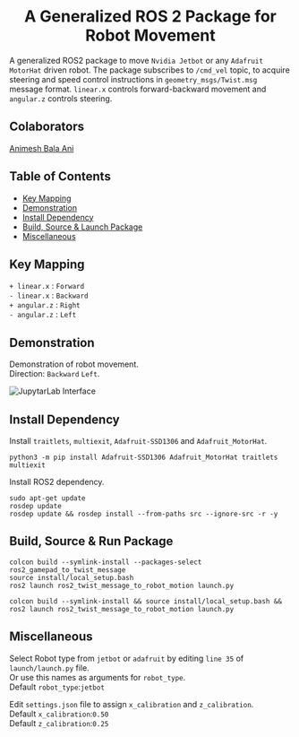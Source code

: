 <p align="center">
  <h1 align="center">A Generalized ROS 2 Package for Robot Movement</h1>
</p>

A generalized ROS2 package to move `Nvidia Jetbot` or any `Adafruit MotorHat` driven robot. The package subscribes to `/cmd_vel` topic, to acquire steering and speed control instructions in `geometry_msgs/Twist.msg` message format. `linear.x` controls forward-backward movement and  `angular.z` controls steering.


## Colaborators
[Animesh Bala Ani](https://www.linkedin.com/in/ani717/)


## Table of Contents
* [Key Mapping](#key) <br/>
* [Demonstration](#demo) <br/>
* [Install Dependency](#install) <br/>
* [Build, Source & Launch Package](#launch) <br/>
* [Miscellaneous](#miscellaneous) <br/>


## Key Mapping <a name="key"></a>
`+ linear.x` : `Forward`<br/>
`- linear.x` : `Backward`<br/>
`+ angular.z` : `Right`<br/>
`- angular.z` : `Left`<br/>


## Demonstration <a name="demo"></a>
Demonstration of robot movement.<br/>
Direction: `Backward` `Left`.<br/>

<img src="https://github.com/ANI717/ani717_gif_repository/blob/main/ros2_twist_message_to_robot_motion/jetbot_motion.gif" alt="JupytarLab Interface" class="inline"/><br/>


## Install Dependency <a name="install"></a>
Install `traitlets`, `multiexit`, `Adafruit-SSD1306` and `Adafruit_MotorHat`.
```
python3 -m pip install Adafruit-SSD1306 Adafruit_MotorHat traitlets multiexit
```
Install ROS2 dependency.
```
sudo apt-get update
rosdep update
rosdep update && rosdep install --from-paths src --ignore-src -r -y
```


## Build, Source & Run Package <a name="launch"></a>
```
colcon build --symlink-install --packages-select ros2_gamepad_to_twist_message
source install/local_setup.bash
ros2 launch ros2_twist_message_to_robot_motion launch.py
```
```
colcon build --symlink-install && source install/local_setup.bash && ros2 launch ros2_twist_message_to_robot_motion launch.py
```

## Miscellaneous <a name="miscellaneous"></a>
Select Robot type from `jetbot` or `adafruit` by editing `line 35` of `launch/launch.py` file.<br/>
Or use this names as arguments for `robot_type`.<br/>
Default `robot_type`:`jetbot`<br/> 

Edit `settings.json` file to assign `x_calibration` and `z_calibration`.<br/>
Default `x_calibration`:`0.50`<br/> 
Default `z_calibration`:`0.25`<br/>
